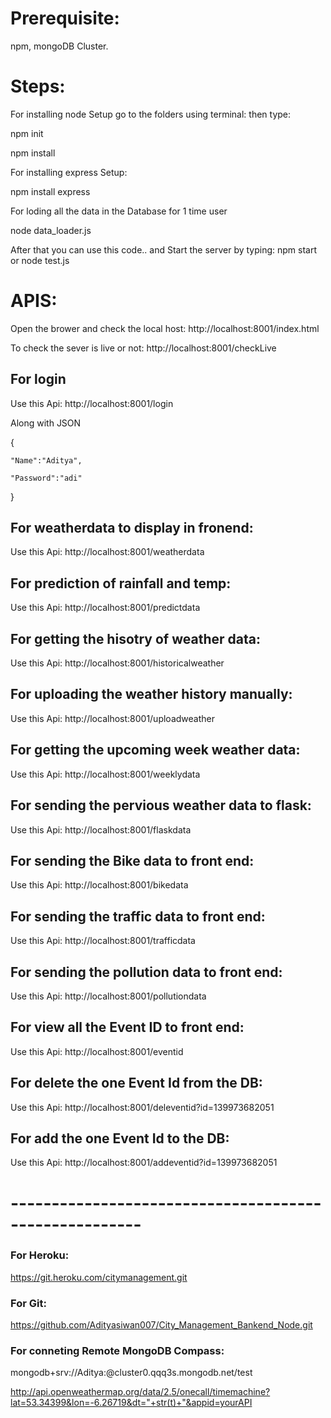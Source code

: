 # Prerequisite:
  npm, mongoDB Cluster.

# Steps:

For installing node Setup go to the folders using terminal:
then type:
  
  npm init
  
  npm install 
  
For installing express Setup:
 
  npm install express
  
For loding all the data in the Database for 1 time user
  
  node data_loader.js
  
After that you can use this code.. and Start the server by typing: npm start or node test.js

 

# APIS: 

 Open the brower and check the local host: http://localhost:8001/index.html 
 
 To check the sever is live or not: http://localhost:8001/checkLive

## For login 

 Use this Api: http://localhost:8001/login 

 Along with JSON 

 {
 
    "Name":"Aditya",
    
    "Password":"adi"
    
 } 
 
## For weatherdata to display in fronend: 

 Use this Api: http://localhost:8001/weatherdata 

## For prediction of rainfall and temp: 

 Use this Api: http://localhost:8001/predictdata 

## For getting the hisotry of weather data: 

 Use this Api: http://localhost:8001/historicalweather 

## For uploading the weather history manually: 

 Use this Api: http://localhost:8001/uploadweather

## For getting the upcoming week weather data: 

 Use this Api: http://localhost:8001/weeklydata

## For sending the pervious weather data to flask: 

 Use this Api: http://localhost:8001/flaskdata

## For sending the Bike data to front end: 

 Use this Api: http://localhost:8001/bikedata

## For sending the traffic data to front end: 

 Use this Api: http://localhost:8001/trafficdata

## For sending the pollution data to front end: 

 Use this Api: http://localhost:8001/pollutiondata

## For view all the Event ID to front end: 

 Use this Api: http://localhost:8001/eventid

## For delete the one Event Id from the DB: 

 Use this Api: http://localhost:8001/deleventid?id=139973682051

## For add the one Event Id to the DB: 

 Use this Api: http://localhost:8001/addeventid?id=139973682051


# ------------------------------------------------------

### For Heroku: 

https://git.heroku.com/citymanagement.git

### For Git: 

https://github.com/Adityasiwan007/City_Management_Bankend_Node.git

### For conneting Remote MongoDB Compass: 

mongodb+srv://Aditya:<password>@cluster0.qqq3s.mongodb.net/test



http://api.openweathermap.org/data/2.5/onecall/timemachine?lat=53.34399&lon=-6.26719&dt="+str(t)+"&appid=yourAPI